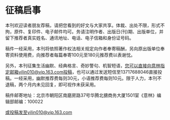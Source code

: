 # 征稿启事

本刊欢迎读者朋友荐稿，请把您看到的好文与大家共享。体裁、出处不限，形式不拘，原件、复印件、电子邮件均可。务请注明作者、出版日(刊)期、出版单位，并留下推荐者真实姓名、通讯地址、电话、电子信箱和身份证号码。 

稿件一经采用，本刊将依照著作权法相关规定向作者奉寄稿酬，另向原出版单位奉寄资料使用费，向推荐者每篇奉寄100元至180元推荐费以表谢忱。 

另外，本刊征集生活幽默、经典格言、奇妙警句、机智短语，您可以直接向意林指定邮箱yilin010@vip.163.com投稿，也可以通过发送短信至13717688046直接投稿。一经采用，幽默推荐费每则30元，小语推荐费每则10元。限于人力，本刊不退稿，两个月内未见回复，即可视作未获采用。 

稿件邮寄地址：北京市朝阳区南磨房路37号华腾北搪商务大厦1501室《意林》编辑部邮编：100022 

或投稿发至yilin010@vip.163.com